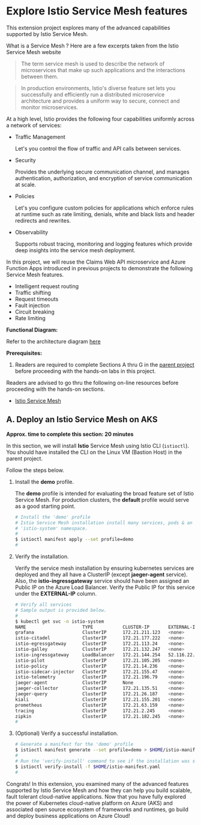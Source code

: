 # Explore **Istio** Service Mesh features

This extension project explores many of the advanced capabilities supported by Istio Service Mesh.

What is a Service Mesh ? Here are a few excerpts taken from the Istio Service Mesh website
>The term service mesh is used to describe the network of microservices that make up such applications and the interactions between them.

>In production environments, Istio's diverse feature set lets you successfully and efficiently run a distributed microservice architecture and provides a uniform way to secure, connect and monitor microservices.

At a high level, Istio provides the following four capabilities uniformly across a network of services:
- Traffic Management

  Let's you control the flow of traffic and API calls between services.

- Security

  Provides the underlying secure communication channel, and manages authentication, authorization, and encryption of service communication at scale.

- Policies

  Let's you configure custom policies for applications which enforce rules at runtime such as rate limiting, denials, white and black lists and header redirects and rewrites.

- Observability

  Supports robust tracing, monitoring and logging features which provide deep insights into the service mesh deployment. 

In this project, we will reuse the Claims Web API microservice and Azure Function Apps introduced in previous projects to demonstrate the following Service Mesh features.

- Intelligent request routing
- Traffic shifting
- Request timeouts
- Fault injection
- Circuit breaking
- Rate limiting

**Functional Diagram:**

Refer to the architecture diagram [here](https://istio.io/docs/ops/deployment/architecture/)

**Prerequisites:**
1. Readers are required to complete Sections A thru G in the [parent project](https://github.com/ganrad/aks-aspnet-sqldb-rest) before proceeding with the hands-on labs in this project.

Readers are advised to go thru the following on-line resources before proceeding with the hands-on sections.
- [Istio Service Mesh](https://istio.io/docs/concepts/what-is-istio/)

## A. Deploy an Istio Service Mesh on AKS
**Approx. time to complete this section: 20 minutes**

In this section, we will install **Istio** Service Mesh using Istio CLI (`istioctl`).  You should have installed the CLI on the Linux VM (Bastion Host) in the parent project.

Follow the steps below.

1. Install the **demo** profile.

   The **demo** profile is intended for evaluating the broad feature set of Istio Service Mesh.  For production clusters, the **default** profile would serve as a good starting point.

   ```bash
   # Install the 'demo' profile
   # Istio Service Mesh installation install many services, pods & an Ingress Gateway in the
   # 'istio-system' namespace.
   #
   $ istioctl manifest apply --set profile=demo
   #
   ```

2. Verify the installation.

   Verify the service mesh installation by ensuring kubernetes services are deployed and they all have a ClusterIP (except **jaeger-agent** service).  Also, the **istio-ingressgateway** service should have been assigned an Public IP on the Azure Load Balancer.  Verify the Public IP for this service under the **EXTERNAL-IP** column.

   ```bash
   # Verify all services
   # Sample output is provided below.
   #
   $ kubectl get svc -n istio-system
   NAME                     TYPE           CLUSTER-IP       EXTERNAL-IP     PORT(S)                 AGE
   grafana                  ClusterIP      172.21.211.123   <none>          3000/TCP                   2m
   istio-citadel            ClusterIP      172.21.177.222   <none>          8060/TCP,15014/TCP         2m
   istio-egressgateway      ClusterIP      172.21.113.24    <none>          80/TCP,443/TCP,15443/TCP   2m
   istio-galley             ClusterIP      172.21.132.247   <none>          443/TCP,15014/TCP,9901/TCP 2m
   istio-ingressgateway     LoadBalancer   172.21.144.254   52.116.22.242   15020:31831/TCP            2m
   istio-pilot              ClusterIP      172.21.105.205   <none>          15010/TCP,15011/TCP,8080/TCP,15014/TCP   2m
   istio-policy             ClusterIP      172.21.14.236    <none>          9091/TCP,15004/TCP,15014/TCP             2m
   istio-sidecar-injector   ClusterIP      172.21.155.47    <none>          443/TCP,15014/TCP          2m
   istio-telemetry          ClusterIP      172.21.196.79    <none>          9091/TCP,15004/TCP,15014/TCP,42422/TCP   2m
   jaeger-agent             ClusterIP      None             <none>          5775/UDP,6831/UDP,6832/UDP 2m
   jaeger-collector         ClusterIP      172.21.135.51    <none>          14267/TCP,14268/TCP        2m
   jaeger-query             ClusterIP      172.21.26.187    <none>          16686/TCP                  2m
   kiali                    ClusterIP      172.21.155.201   <none>          20001/TCP                  2m
   prometheus               ClusterIP      172.21.63.159    <none>          9090/TCP                   2m
   tracing                  ClusterIP      172.21.2.245     <none>          80/TCP                     2m
   zipkin                   ClusterIP      172.21.182.245   <none>          9411/TCP                   2m
   #
   ```

3. (Optional) Verify a successful installation.

   ```bash
   # Generate a manifest for the 'demo' profile
   $ istioctl manifest generate --set profile=demo > $HOME/istio-manifest.yaml
   #
   # Run the 'verify-install' command to see if the installation was successful
   $ istioctl verify-install -f $HOME/istio-manifest.yaml
   #
   ```

Congrats! In this extension, you examined many of the advanced features supported by Istio Service Mesh and how they can help you build scalable, fault tolerant cloud-native applications.  Now that you have fully explored the power of Kubernetes cloud-native platform on Azure (AKS) and associated open source ecosystem of frameworks and runtimes, go build and deploy business applications on Azure Cloud! 

